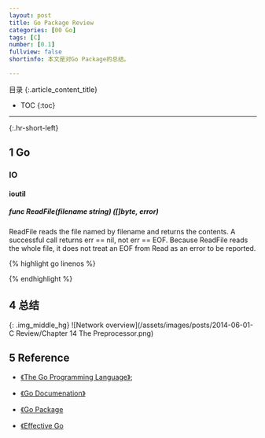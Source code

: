 ```yaml
---
layout: post
title: Go Package Review
categories: [00 Go]
tags: [C]
number: [0.1]
fullview: false
shortinfo: 本文是对Go Package的总结。

---
```

目录
{:.article_content_title}


* TOC
{:toc}

---
{:.hr-short-left}

## 1 Go ##

### IO ##

#### ioutil

##### func ReadFile(filename string) ([]byte, error)

ReadFile reads the file named by filename and returns the contents. A successful call returns err == nil, not err == EOF. Because ReadFile reads the whole file, it does not treat an EOF from Read as an error to be reported.


{% highlight go linenos %}

{% endhighlight %} 

## 4 总结 ##

{: .img_middle_hg}
![Network overview](/assets/images/posts/2014-06-01-C Review/Chapter 14 The Preprocessor.png)


## 5 Reference ##

- [《The Go Programming Language》](https://www.amazon.com/Programming-Language-Addison-Wesley-Professional-Computing/dp/0134190440);

- [《Go Documenation》](https://golang.org/doc/)

- [《Go Package](https://golang.org/pkg/)

- [《Effective Go](https://golang.org/doc/effective_go.html)



